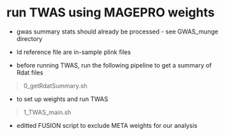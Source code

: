# run TWAS using MAGEPRO weights

- gwas summary stats should already be processed - see GWAS_munge directory 

- ld reference file are in-sample plink files

- before running TWAS, run the following pipeline to get a summary of Rdat files 
> 0_getRdatSummary.sh 

- to set up weights and run TWAS 
> 1_TWAS_main.sh

- editted FUSION script to exclude META weights for our analysis 
